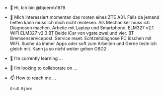 - 👋 Hi, Ich bin  @bjoernb1979
- 👀 Mich interessiert momentan das rooten eines ZTE A31. 
      Falls da jemand helfen kann muss ich mich nicht reinlesen.
      Als Mechaniker muss ich Diagnosen machen. Arbeite mit Laptop und
      Smartphone. ELM327 v2.1 WiFi
      ELM327 v2.3 BT
      Beide iCar von vgate zwei und vier. BT Bremsenservicepost.
      Service reset. Echtzeitdiagnose FC löschen mit WiFi.
      Suche da immer Apps oder soft zum Arbeiten und 
      Gerne teste ich gleich mit. 
      Kann ja so nicht weiter gehen OBD2
- 🌱 I’m currently learning ...
- 💞️ I’m looking to collaborate on ...
- 📫 How to reach me ...

      Gruß Björn

<!---
bjoernb1979/bjoernb1979 is a ✨ special ✨ repository because its `README.md` (this file) appears on your GitHub profile.
You can click the Preview link to take a look at your changes.
--->
